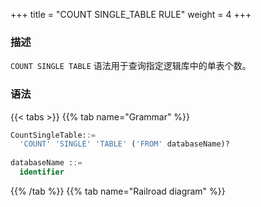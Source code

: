 +++
title = "COUNT SINGLE_TABLE RULE"
weight = 4
+++

### 描述

`COUNT SINGLE TABLE` 语法用于查询指定逻辑库中的单表个数。

### 语法

{{< tabs >}}
{{% tab name="Grammar" %}}
```sql
CountSingleTable::=
  'COUNT' 'SINGLE' 'TABLE' ('FROM' databaseName)?
  
databaseName ::=
  identifier
```
{{% /tab %}}
{{% tab name="Railroad diagram" %}}
<iframe frameborder="0" name="diagram" id="diagram" width="100%" height="100%"></iframe>
{{% /tab %}}
{{< /tabs >}}


### 补充说明

- 未指定 `databaseName` 时，默认是当前使用的 `DATABASE`。 如果也未使用 `DATABASE` 则会提示 `No database selected`。

### 返回值说明

| 列         | 说明                  |
|------------|----------------------|
| database   | 单表所在的数据库名称    |
| count      | 单表个数              |

### 示例

- 查询当前逻辑库中的单表规则个数

```sql
COUNT SINGLE TABLE
```

```sql
mysql> COUNT SINGLE TABLE;
+----------+--------+
| database | count  |
+----------+--------+
| ds       | 2      |
+----------+--------+
1 row in set (0.02 sec)
```

### 保留字

`COUNT`、`SINGLE`、`TABLE`、`FROM`

### 相关链接

- [保留字](/cn/user-manual/shardingsphere-proxy/distsql/syntax/reserved-word/)

